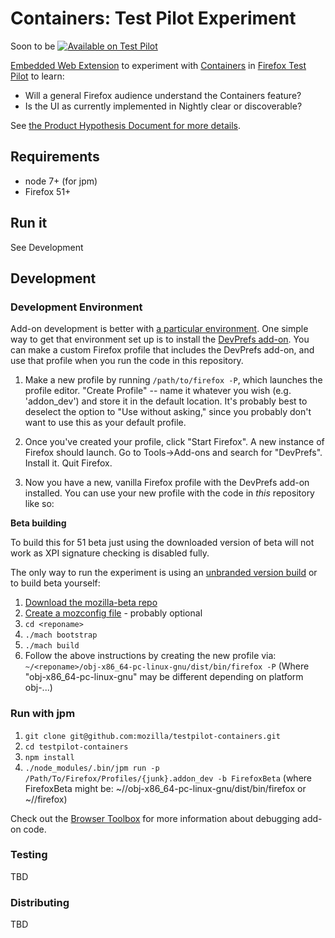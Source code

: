 # Containers: Test Pilot Experiment

Soon to be [![Available on Test Pilot](https://img.shields.io/badge/available_on-Test_Pilot-0996F8.svg)](https://testpilot.firefox.com/)

[Embedded Web Extension](https://developer.mozilla.org/en-US/Add-ons/WebExtensions/Embedded_WebExtensions) to experiment with [Containers](https://blog.mozilla.org/tanvi/2016/06/16/contextual-identities-on-the-web/) in [Firefox Test Pilot](https://testpilot.firefox.com/) to learn:

* Will a general Firefox audience understand the Containers feature?
* Is the UI as currently implemented in Nightly clear or discoverable?

See [the Product Hypothesis Document for more
details](https://docs.google.com/document/d/1WQdHTVXROk7dYkSFluc6_hS44tqZjIrG9I-uPyzevE8/edit?ts=5824ba12#).


## Requirements

* node 7+ (for jpm)
* Firefox 51+


## Run it

See Development


## Development
### Development Environment

Add-on development is better with [a particular  environment](https://developer.mozilla.org/en-US/Add-ons/Setting_up_extension_development_environment). One simple way to get that environment set up is to install the [DevPrefs add-on](https://addons.mozilla.org/en-US/firefox/addon/devprefs/). You can make a custom Firefox profile that includes the DevPrefs add-on, and use that profile when you run the code in this repository. 


1. Make a new profile by running `/path/to/firefox -P`, which launches the profile editor. "Create Profile" -- name it whatever you wish (e.g. 'addon_dev') and store it in the default location. It's probably best to deselect the option to "Use without asking," since you probably don't want to use this as your default profile.

2. Once you've created your profile, click "Start Firefox". A new instance of Firefox should launch. Go to Tools->Add-ons and search for "DevPrefs". Install it. Quit Firefox.

3. Now you have a new, vanilla Firefox profile with the DevPrefs add-on installed. You can use your new profile with the code in _this_ repository like so:

**Beta building**

To build this for 51 beta just using the downloaded version of beta will not work as XPI signature checking is disabled fully.

The only way to run the experiment is using an [unbranded version build](https://wiki.mozilla.org/Add-ons/Extension_Signing#Unbranded_Builds) or to build beta yourself:

1. [Download the mozilla-beta repo](https://developer.mozilla.org/en-US/docs/Mozilla/Developer_guide/Source_Code/Mercurial#mozilla-beta_(prerelease_development_tree))
2. [Create a mozconfig file](https://developer.mozilla.org/en-US/docs/Mozilla/Developer_guide/Build_Instructions/Configuring_Build_Options) - probably optional
3. `cd <reponame>`
3. `./mach bootstrap`
4. `./mach build`
5. Follow the above instructions by creating the new profile via: `~/<reponame>/obj-x86_64-pc-linux-gnu/dist/bin/firefox -P` (Where "obj-x86_64-pc-linux-gnu" may be different depending on platform obj-...)


### Run with jpm

1. `git clone git@github.com:mozilla/testpilot-containers.git`
2. `cd testpilot-containers`
3. `npm install`
4. `./node_modules/.bin/jpm run -p /Path/To/Firefox/Profiles/{junk}.addon_dev -b FirefoxBeta` (where FirefoxBeta might be: ~/<reponame>/obj-x86_64-pc-linux-gnu/dist/bin/firefox or ~/<downloadedFirefoxBeta>/firefox)

Check out the [Browser Toolbox](https://developer.mozilla.org/en-US/docs/Tools/Browser_Toolbox) for more information about debugging add-on code.


### Testing
TBD


### Distributing
TBD
